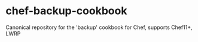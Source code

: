 chef-backup-cookbook
====================

Canonical repository for the 'backup' cookbook for Chef, supports Chef11+, LWRP
